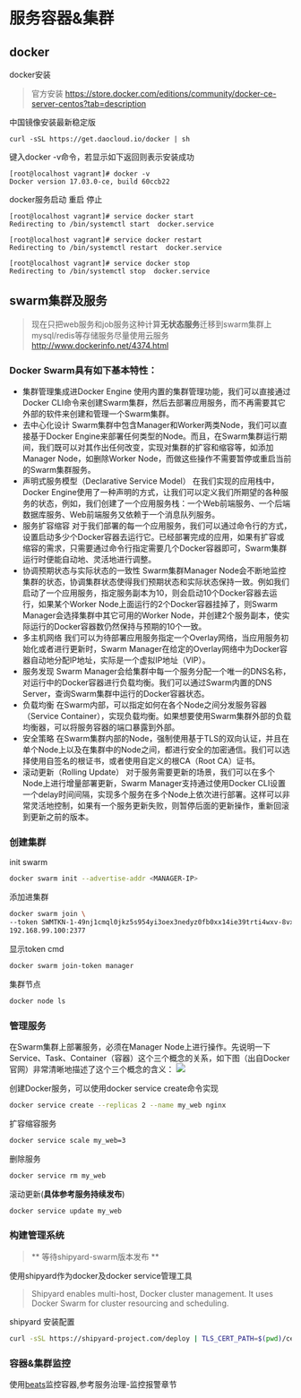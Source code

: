 # 服务容器&集群

## docker 
docker安装

>官方安装 https://store.docker.com/editions/community/docker-ce-server-centos?tab=description

中国镜像安装最新稳定版
```Shell
curl -sSL https://get.daocloud.io/docker | sh
```

键入docker -v命令，若显示如下返回则表示安装成功

```shell
[root@localhost vagrant]# docker -v
Docker version 17.03.0-ce, build 60ccb22
```

docker服务启动 重启 停止

```Shell
[root@localhost vagrant]# service docker start
Redirecting to /bin/systemctl start  docker.service

[root@localhost vagrant]# service docker restart
Redirecting to /bin/systemctl restart  docker.service

[root@localhost vagrant]# service docker stop
Redirecting to /bin/systemctl stop  docker.service
```

## swarm集群及服务
> 现在只把web服务和job服务这种计算**无状态服务**迁移到swarm集群上
> mysql/redis等存储服务尽量使用云服务
> http://www.dockerinfo.net/4374.html

### Docker Swarm具有如下基本特性：
- 集群管理集成进Docker Engine
使用内置的集群管理功能，我们可以直接通过Docker CLI命令来创建Swarm集群，然后去部署应用服务，而不再需要其它外部的软件来创建和管理一个Swarm集群。
- 去中心化设计
Swarm集群中包含Manager和Worker两类Node，我们可以直接基于Docker Engine来部署任何类型的Node。而且，在Swarm集群运行期间，我们既可以对其作出任何改变，实现对集群的扩容和缩容等，如添加Manager Node，如删除Worker Node，而做这些操作不需要暂停或重启当前的Swarm集群服务。
- 声明式服务模型（Declarative Service Model）
在我们实现的应用栈中，Docker Engine使用了一种声明的方式，让我们可以定义我们所期望的各种服务的状态，例如，我们创建了一个应用服务栈：一个Web前端服务、一个后端数据库服务、Web前端服务又依赖于一个消息队列服务。
- 服务扩容缩容
对于我们部署的每一个应用服务，我们可以通过命令行的方式，设置启动多少个Docker容器去运行它。已经部署完成的应用，如果有扩容或缩容的需求，只需要通过命令行指定需要几个Docker容器即可，Swarm集群运行时便能自动地、灵活地进行调整。
- 协调预期状态与实际状态的一致性
Swarm集群Manager Node会不断地监控集群的状态，协调集群状态使得我们预期状态和实际状态保持一致。例如我们启动了一个应用服务，指定服务副本为10，则会启动10个Docker容器去运行，如果某个Worker Node上面运行的2个Docker容器挂掉了，则Swarm Manager会选择集群中其它可用的Worker Node，并创建2个服务副本，使实际运行的Docker容器数仍然保持与预期的10个一致。
- 多主机网络
我们可以为待部署应用服务指定一个Overlay网络，当应用服务初始化或者进行更新时，Swarm Manager在给定的Overlay网络中为Docker容器自动地分配IP地址，实际是一个虚拟IP地址（VIP）。
- 服务发现
Swarm Manager会给集群中每一个服务分配一个唯一的DNS名称，对运行中的Docker容器进行负载均衡。我们可以通过Swarm内置的DNS Server，查询Swarm集群中运行的Docker容器状态。
- 负载均衡
在Swarm内部，可以指定如何在各个Node之间分发服务容器（Service Container），实现负载均衡。如果想要使用Swarm集群外部的负载均衡器，可以将服务容器的端口暴露到外部。
- 安全策略
在Swarm集群内部的Node，强制使用基于TLS的双向认证，并且在单个Node上以及在集群中的Node之间，都进行安全的加密通信。我们可以选择使用自签名的根证书，或者使用自定义的根CA（Root CA）证书。
- 滚动更新（Rolling Update）
对于服务需要更新的场景，我们可以在多个Node上进行增量部署更新，Swarm Manager支持通过使用Docker CLI设置一个delay时间间隔，实现多个服务在多个Node上依次进行部署。这样可以非常灵活地控制，如果有一个服务更新失败，则暂停后面的更新操作，重新回滚到更新之前的版本。

### 创建集群
init swarm
```bash
docker swarm init --advertise-addr <MANAGER-IP>
```

添加进集群
```bash
docker swarm join \
--token SWMTKN-1-49nj1cmql0jkz5s954yi3oex3nedyz0fb0xx14ie39trti4wxv-8vxv8rssmk743ojnwacrr2e7c \
192.168.99.100:2377
```

显示token cmd
```bash
docker swarm join-token manager
```

集群节点
```bash
docker node ls
```

### 管理服务
在Swarm集群上部署服务，必须在Manager Node上进行操作。先说明一下Service、Task、Container（容器）这个三个概念的关系，如下图（出自Docker官网）非常清晰地描述了这个三个概念的含义：
![](http://img.dockerinfo.net/2017/03/20170315210902.jpg)

创建Docker服务，可以使用docker service create命令实现
```bash
docker service create --replicas 2 --name my_web nginx
```
扩容缩容服务
```bash
docker service scale my_web=3
```
删除服务
```bash
docker service rm my_web
```
滚动更新(**具体参考服务持续发布**)
```bash
docker service update my_web
```

### 构建管理系统  
> ** 等待shipyard-swarm版本发布 **

使用shipyard作为docker及docker service管理工具
> Shipyard enables multi-host, Docker cluster management. It uses Docker Swarm for cluster resourcing and scheduling.

shipyard 安装配置
```bash
curl -sSL https://shipyard-project.com/deploy | TLS_CERT_PATH=$(pwd)/certs bash -s
```

### 容器&集群监控
使用[beats](https://www.elastic.co/cn/products/beats)监控容器,参考服务治理-监控报警章节



